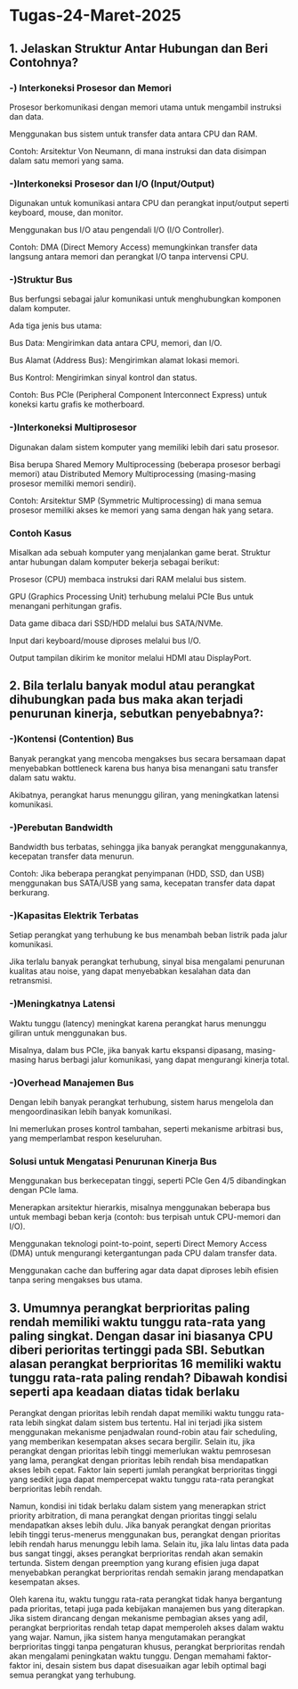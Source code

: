 # Tugas-24-Maret-2025

## 1. Jelaskan Struktur Antar Hubungan dan Beri Contohnya?
### -) Interkoneksi Prosesor dan Memori

Prosesor berkomunikasi dengan memori utama untuk mengambil instruksi dan data.

Menggunakan bus sistem untuk transfer data antara CPU dan RAM.

Contoh: Arsitektur Von Neumann, di mana instruksi dan data disimpan dalam satu memori yang sama.

### -)Interkoneksi Prosesor dan I/O (Input/Output)

Digunakan untuk komunikasi antara CPU dan perangkat input/output seperti keyboard, mouse, dan monitor.

Menggunakan bus I/O atau pengendali I/O (I/O Controller).

Contoh: DMA (Direct Memory Access) memungkinkan transfer data langsung antara memori dan perangkat I/O tanpa intervensi CPU.

### -)Struktur Bus

Bus berfungsi sebagai jalur komunikasi untuk menghubungkan komponen dalam komputer.

Ada tiga jenis bus utama:

Bus Data: Mengirimkan data antara CPU, memori, dan I/O.

Bus Alamat (Address Bus): Mengirimkan alamat lokasi memori.

Bus Kontrol: Mengirimkan sinyal kontrol dan status.

Contoh: Bus PCIe (Peripheral Component Interconnect Express) untuk koneksi kartu grafis ke motherboard.

### -)Interkoneksi Multiprosesor

Digunakan dalam sistem komputer yang memiliki lebih dari satu prosesor.

Bisa berupa Shared Memory Multiprocessing (beberapa prosesor berbagi memori) atau Distributed Memory Multiprocessing (masing-masing prosesor memiliki memori sendiri).

Contoh: Arsitektur SMP (Symmetric Multiprocessing) di mana semua prosesor memiliki akses ke memori yang sama dengan hak yang setara.

### Contoh Kasus
Misalkan ada sebuah komputer yang menjalankan game berat. Struktur antar hubungan dalam komputer bekerja sebagai berikut:

Prosesor (CPU) membaca instruksi dari RAM melalui bus sistem.

GPU (Graphics Processing Unit) terhubung melalui PCIe Bus untuk menangani perhitungan grafis.

Data game dibaca dari SSD/HDD melalui bus SATA/NVMe.

Input dari keyboard/mouse diproses melalui bus I/O.

Output tampilan dikirim ke monitor melalui HDMI atau DisplayPort.

## 2.  Bila terlalu banyak modul atau perangkat dihubungkan pada bus maka akan terjadi penurunan kinerja, sebutkan penyebabnya?:

### -)Kontensi (Contention) Bus

Banyak perangkat yang mencoba mengakses bus secara bersamaan dapat menyebabkan bottleneck karena bus hanya bisa menangani satu transfer dalam satu waktu.

Akibatnya, perangkat harus menunggu giliran, yang meningkatkan latensi komunikasi.

### -)Perebutan Bandwidth

Bandwidth bus terbatas, sehingga jika banyak perangkat menggunakannya, kecepatan transfer data menurun.

Contoh: Jika beberapa perangkat penyimpanan (HDD, SSD, dan USB) menggunakan bus SATA/USB yang sama, kecepatan transfer data dapat berkurang.

### -)Kapasitas Elektrik Terbatas

Setiap perangkat yang terhubung ke bus menambah beban listrik pada jalur komunikasi.

Jika terlalu banyak perangkat terhubung, sinyal bisa mengalami penurunan kualitas atau noise, yang dapat menyebabkan kesalahan data dan retransmisi.

### -)Meningkatnya Latensi

Waktu tunggu (latency) meningkat karena perangkat harus menunggu giliran untuk menggunakan bus.

Misalnya, dalam bus PCIe, jika banyak kartu ekspansi dipasang, masing-masing harus berbagi jalur komunikasi, yang dapat mengurangi kinerja total.

### -)Overhead Manajemen Bus

Dengan lebih banyak perangkat terhubung, sistem harus mengelola dan mengoordinasikan lebih banyak komunikasi.

Ini memerlukan proses kontrol tambahan, seperti mekanisme arbitrasi bus, yang memperlambat respon keseluruhan.

### Solusi untuk Mengatasi Penurunan Kinerja Bus
Menggunakan bus berkecepatan tinggi, seperti PCIe Gen 4/5 dibandingkan dengan PCIe lama.

Menerapkan arsitektur hierarkis, misalnya menggunakan beberapa bus untuk membagi beban kerja (contoh: bus terpisah untuk CPU-memori dan I/O).

Menggunakan teknologi point-to-point, seperti Direct Memory Access (DMA) untuk mengurangi ketergantungan pada CPU dalam transfer data.

Menggunakan cache dan buffering agar data dapat diproses lebih efisien tanpa sering mengakses bus utama.

## 3. Umumnya perangkat berprioritas paling rendah memiliki waktu tunggu rata-rata yang paling singkat. Dengan dasar ini biasanya CPU diberi perioritas tertinggi pada SBI. Sebutkan alasan perangkat berprioritas 16 memiliki waktu tunggu rata-rata paling rendah? Dibawah kondisi seperti apa keadaan diatas tidak berlaku

Perangkat dengan prioritas lebih rendah dapat memiliki waktu tunggu rata-rata lebih singkat dalam sistem bus tertentu. Hal ini terjadi jika sistem menggunakan mekanisme penjadwalan round-robin atau fair scheduling, yang memberikan kesempatan akses secara bergilir. Selain itu, jika perangkat dengan prioritas lebih tinggi memerlukan waktu pemrosesan yang lama, perangkat dengan prioritas lebih rendah bisa mendapatkan akses lebih cepat. Faktor lain seperti jumlah perangkat berprioritas tinggi yang sedikit juga dapat mempercepat waktu tunggu rata-rata perangkat berprioritas lebih rendah.

Namun, kondisi ini tidak berlaku dalam sistem yang menerapkan strict priority arbitration, di mana perangkat dengan prioritas tinggi selalu mendapatkan akses lebih dulu. Jika banyak perangkat dengan prioritas lebih tinggi terus-menerus menggunakan bus, perangkat dengan prioritas lebih rendah harus menunggu lebih lama. Selain itu, jika lalu lintas data pada bus sangat tinggi, akses perangkat berprioritas rendah akan semakin tertunda. Sistem dengan preemption yang kurang efisien juga dapat menyebabkan perangkat berprioritas rendah semakin jarang mendapatkan kesempatan akses.

Oleh karena itu, waktu tunggu rata-rata perangkat tidak hanya bergantung pada prioritas, tetapi juga pada kebijakan manajemen bus yang diterapkan. Jika sistem dirancang dengan mekanisme pembagian akses yang adil, perangkat berprioritas rendah tetap dapat memperoleh akses dalam waktu yang wajar. Namun, jika sistem hanya mengutamakan perangkat berprioritas tinggi tanpa pengaturan khusus, perangkat berprioritas rendah akan mengalami peningkatan waktu tunggu. Dengan memahami faktor-faktor ini, desain sistem bus dapat disesuaikan agar lebih optimal bagi semua perangkat yang terhubung.
